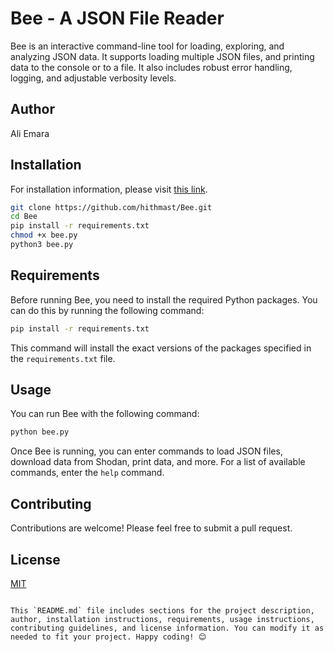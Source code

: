 # Bee - A JSON File Reader

Bee is an interactive command-line tool for loading, exploring, and analyzing JSON data. It supports loading multiple JSON files, and printing data to the console or to a file. It also includes robust error handling, logging, and adjustable verbosity levels.

## Author

Ali Emara

## Installation

For installation information, please visit [this link](https://github.com/hithmast/Bee).
```bash
git clone https://github.com/hithmast/Bee.git
cd Bee
pip install -r requirements.txt
chmod +x bee.py
python3 bee.py
```

## Requirements

Before running Bee, you need to install the required Python packages. You can do this by running the following command:

```bash
pip install -r requirements.txt
```

This command will install the exact versions of the packages specified in the `requirements.txt` file.

## Usage

You can run Bee with the following command:

```bash
python bee.py
```

Once Bee is running, you can enter commands to load JSON files, download data from Shodan, print data, and more. For a list of available commands, enter the `help` command.

## Contributing

Contributions are welcome! Please feel free to submit a pull request.

## License

[MIT](https://choosealicense.com/licenses/mit/)
```

This `README.md` file includes sections for the project description, author, installation instructions, requirements, usage instructions, contributing guidelines, and license information. You can modify it as needed to fit your project. Happy coding! 😊

